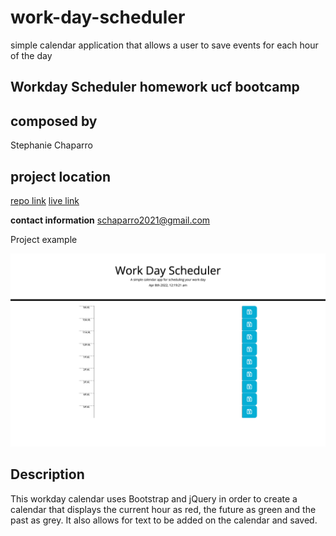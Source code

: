 # work-day-scheduler
simple calendar application that allows a user to save events for each hour of the day

## Workday Scheduler homework ucf bootcamp



## composed by
Stephanie Chaparro

## project location ##
[repo link](https://github.com/schaparro08/work-day-scheduler)
[live link](https://schaparro08.github.io/work-day-scheduler/)

**contact information**
schaparro2021@gmail.com


Project example

![screenshot](./images/screencapture-file-Users-stephaniechaparro-roldan-Documents-UCF-Homework-work-day-scheduler-index-html-2022-04-08-00_19_29.png)



## Description
This workday calendar uses Bootstrap and jQuery in order to create a calendar that displays the current hour as red, the future as green and the past as grey. It also allows for text to be added on the calendar and saved.





